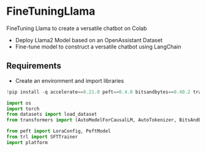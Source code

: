 # FineTuningLlama
FineTuning Llama to create a versatile chatbot on Colab

- Deploy Llama2 Model based on an OpenAssistant Dataset
- Fine-tune model to construct a versatile chatbot using LangChain

## Requirements 

- Create an environment and import libraries
```python
!pip install -q accelerate==0.21.0 peft==0.4.0 bitsandbytes==0.40.2 transformers==4.31.0 trl==0.4.7
```

```python
import os
import torch
from datasets import load_dataset
from transformers import (AutoModelForCausalLM, AutoTokenizer, BitsAndBytesConfig, HfArgumentParser, TrainingArguments, pipeline, logging)

from peft import LoraConfig, PeftModel
from trl import SFTTrainer
import platform
```




